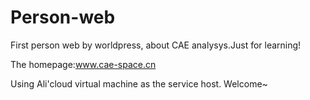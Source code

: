 # Person-web
First person web by worldpress, about CAE analysys.Just for learning!


The homepage:www.cae-space.cn

Using Ali'cloud virtual machine as the service host.
Welcome~
